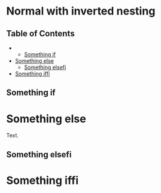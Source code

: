 # Normal with inverted nesting

## Table of Contents

* * [Something if](#something-if)
* [Something else](#something-else)
  * [Something elsefi](#something-elsefi)
* [Something iffi](#something-iffi)

## Something if

# Something else

Text.

## Something elsefi

# Something iffi
